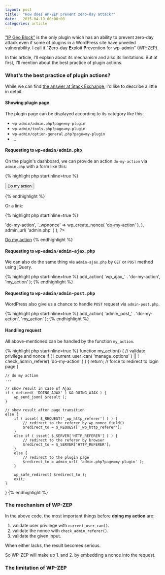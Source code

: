 ```yaml
---
layout: post
title:  "How does WP-ZEP prevent zero-day attack?"
date:   2015-04-19 00:00:00
categories: article
---
```


["IP Geo Block"][IP-Geo-Block] is the only plugin which has an ability to 
prevent zero-day attack even if some of plugins in a WordPress site have 
unveiled vulnerability. I call it "**Z**ero-day **E**xploit **P**revention 
for wp-admin" (WP-ZEP).

In this article, I'll explain about its mechanism and also its limitations.
But at first, I'll mention about the best practice of plugin actions.

<!--more-->

### What's the best practice of plugin actions? ###

While we can find [the answer at Stack Exchange][Stack-Exchange], I'd like to 
describe a little in detail.

#### Showing plugin page ####

The plugin page can be displayed according to its category like this:

* `wp-admin/admin.php?page=my-plugin`
* `wp-admin/tools.php?page=my-plugin`
* `wp-admin/option-general.php?page=my-plugin`
* &hellip;

#### Requesting to <samp>wp-admin/admin.php</samp> ####

On the plugin's dashboard, we can provide an action `do-my-action` via 
`admin.php` with a form like this:

{% highlight php startinline=true %}
<?php
add_action( 'admin_action_' . 'do-my-action', 'my_action' );
?>
<form action="<?php echo admin_url( 'admin.php' ); ?>">
    <?php wp_nonce_field( 'do-my-action' ); ?>
    <input type="hidden" name="action" value="do-my-action" />
    <input type="submit" value="Do my action" class="button" />
</form>
{% endhighlight %}

Or a link:

{% highlight php startinline=true %}
<?php
$link = add_query_arg(
    array(
        'action' => 'do-my-action',
        '_wpnonce' => wp_create_nonce( 'do-my-action' ),
    ),
    admin_url( 'admin.php' )
);
?>
<a href="<?php echo esc_url( $link ); ?>">Do my action</a>
{% endhighlight %}

#### Requesting to <samp>wp-admin/admin-ajax.php</samp> ####

We can also do the same thing via `admin-ajax.php` by `GET` or `POST` method 
using jQuery.

{% highlight php startinline=true %}
add_action( 'wp_ajax_' . 'do-my-action', 'my_action' );
{% endhighlight %}

#### Requesting to <samp>wp-admin/admin-post.php</samp> ####

WordPress also give us a chance to handle `POST` request via `admin-post.php`.

{% highlight php startinline=true %}
add_action( 'admin_post_' . 'do-my-action', 'my_action' );
{% endhighlight %}

#### Handling request ####

All above-mentioned can be handled by the function `my_action`.

{% highlight php startinline=true %}
function my_action() {
    // validate privilege and nonce
    if ( ! current_user_can( 'manage_options' ) ||
         ! check_admin_referer( 'do-my-action' ) ) {
        return; // force to redirect to login page
    }
 
    // do my action
    ...
 
    // show result in case of Ajax
    if ( defined( 'DOING_AJAX' ) && DOING_AJAX ) {
        wp_send_json( $result );
    }
 
    // show result after page transition
    else {
        if ( isset( $_REQUEST['_wp_http_referer'] ) ) {
            // redirect to the referer by wp_nonce_field()
            $redirect_to = $_REQUEST['_wp_http_referer'];
        }
        else if ( isset( $_SERVER['HTTP_REFERER'] ) ) {
            // redirect to the referer by browser
            $redirect_to = $_SERVER['HTTP_REFERER'];
        }
        else {
            // redirect to the plugin page
            $redirect_to = admin_url( 'admin.php?page=my-plugin' );
        }
 
        wp_safe_redirect( $redirect_to );
        exit;
    }
}
{% endhighlight %}

### The mechanism of WP-ZEP ###

In the above code, the most important things before **doing my action** are:

1. validate user privilege with `current_user_can()`.
2. validate the nonce with `check_admin_referer()`.
3. validate the given input.

When either lacks, the result becomes serious.

So WP-ZEP will make up 1. and 2. by embedding a nonce into the 
request.

### The limitation of WP-ZEP ###
<!--
One big challenge for WP-ZEP is to decide the request hander is vulnerable or 
not if the same function `my_action()` is registered for both authorized and 
unauthorized users like this:

{% highlight php startinline=true %}
add_action( 'wp_ajax_'        . 'do-my-action', 'my_action' );
add_action( 'wp_ajax_nopriv_' . 'do-my-action', 'my_action' );
{% endhighlight %}

If WP-ZEP blocks the action `do-my-action`, users on the public facing pages 
can not take any benefit via the ajax call. So in this case, WP-ZEP currently 
do nothing but validate IP address by country code.

This bypass causes a serious problem: can't block 
[vulnerability in Slider Revolution][Slider-Rev] 
if the malicous access comes from the permitted country.
-->

[IP-Geo-Block]: https://wordpress.org/plugins/ip-geo-block/ "WordPress &#8250; IP Geo Block &laquo; WordPress Plugins"
[Stack-Exchange]: http://wordpress.stackexchange.com/questions/10500/how-do-i-best-handle-custom-plugin-page-actions "wp admin - How do i best handle custom plugin page actions? - WordPress Development Stack Exchange"
[Slider-Rev]: https://blog.sucuri.net/2014/09/slider-revolution-plugin-critical-vulnerability-being-exploited.html "Slider Revolution Plugin Critical Vulnerability Being Exploited | Sucuri Blog"
